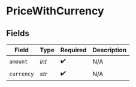 # PriceWithCurrency


## Fields

| Field              | Type               | Required           | Description        |
| ------------------ | ------------------ | ------------------ | ------------------ |
| `amount`           | *int*              | :heavy_check_mark: | N/A                |
| `currency`         | *str*              | :heavy_check_mark: | N/A                |